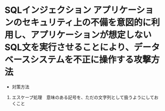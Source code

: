# SQLインジェクション アプリケーションのセキュリティ上の不備を意図的に利用し、アプリケーションが想定しないSQL文を実行させることにより、データベースシステムを不正に操作する攻撃方法
* 対策方法
1. エスケープ処理　意味のある記号を、ただの文字列として扱うようにしておくこと
